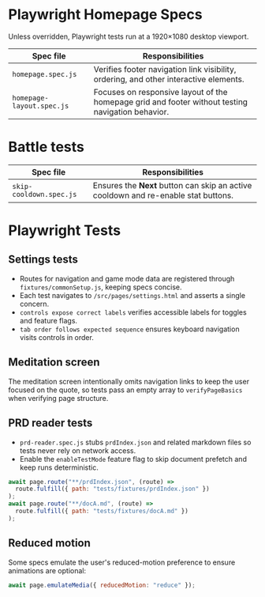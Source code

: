 # Playwright Homepage Specs

Unless overridden, Playwright tests run at a 1920×1080 desktop viewport.

| Spec file | Responsibilities |
|-----------|------------------|
| `homepage.spec.js` | Verifies footer navigation link visibility, ordering, and other interactive elements. |
| `homepage-layout.spec.js` | Focuses on responsive layout of the homepage grid and footer without testing navigation behavior. |

# Battle tests

| Spec file | Responsibilities |
|-----------|------------------|
| `skip-cooldown.spec.js` | Ensures the **Next** button can skip an active cooldown and re-enable stat buttons. |

# Playwright Tests

## Settings tests
- Routes for navigation and game mode data are registered through `fixtures/commonSetup.js`, keeping specs concise.
- Each test navigates to `/src/pages/settings.html` and asserts a single concern.
- `controls expose correct labels` verifies accessible labels for toggles and feature flags.
- `tab order follows expected sequence` ensures keyboard navigation visits controls in order.

## Meditation screen

The meditation screen intentionally omits navigation links to keep the user focused on the quote, so tests pass an empty array to `verifyPageBasics` when verifying page structure.

## PRD reader tests

- `prd-reader.spec.js` stubs `prdIndex.json` and related markdown files so tests never rely on network access.
- Enable the `enableTestMode` feature flag to skip document prefetch and keep runs deterministic.

```js
await page.route("**/prdIndex.json", (route) =>
  route.fulfill({ path: "tests/fixtures/prdIndex.json" })
);
await page.route("**/docA.md", (route) =>
  route.fulfill({ path: "tests/fixtures/docA.md" })
);
```

## Reduced motion

Some specs emulate the user's reduced-motion preference to ensure animations are optional:

```js
await page.emulateMedia({ reducedMotion: "reduce" });
```
